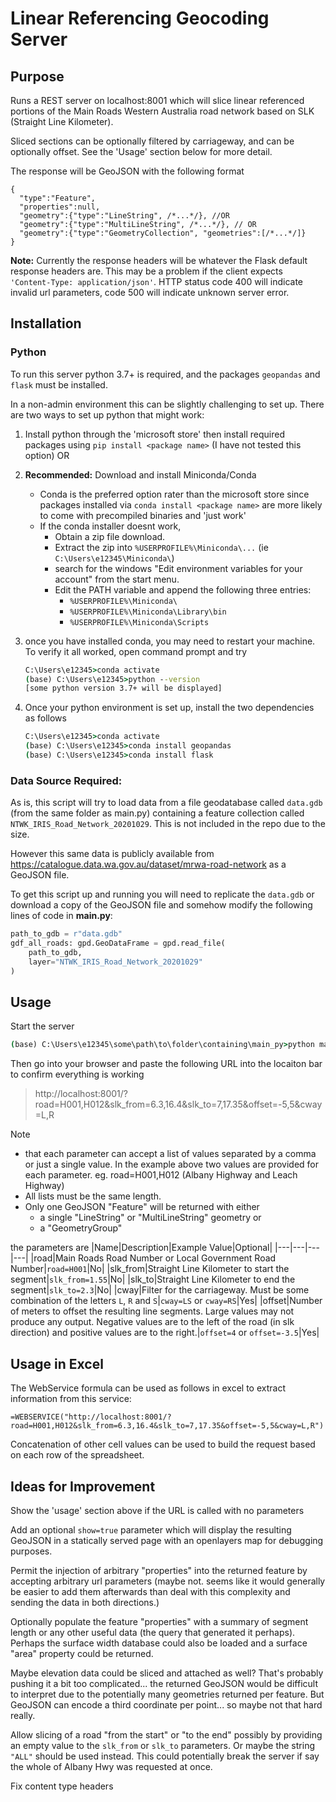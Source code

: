 # Linear Referencing Geocoding Server

## Purpose
Runs a REST server on localhost:8001 which will slice linear referenced
portions of the Main Roads Western Australia road network based on SLK (Straight Line Kilometer).

Sliced sections can be optionally filtered by carriageway,
and can be optionally offset.
See the 'Usage' section below for more detail.

The response will be GeoJSON with the following format
```json5
{
  "type":"Feature",
  "properties":null,
  "geometry":{"type":"LineString", /*...*/}, //OR
  "geometry":{"type":"MultiLineString", /*...*/}, // OR
  "geometry":{"type":"GeometryCollection", "geometries":[/*...*/]}
}
``` 
**Note:** Currently the response headers will be whatever the Flask default response headers are. This may be a problem if the client expects `'Content-Type: application/json'`. HTTP status code 400 will indicate invalid url parameters, code 500 will indicate unknown server error.

## Installation

### Python
To run this server python 3.7+ is required, and the packages `geopandas` and `flask` must be installed.

In a non-admin environment this can be slightly challenging to set up.
There are two ways to set up python that might work:

1. Install python through the 'microsoft store' then install required packages using `pip install <package name>`
   (I have not tested this option) OR
2. **Recommended:** Download and install Miniconda/Conda
   - Conda is the preferred option rater than the microsoft store since packages installed via `conda install <package name>`
     are more likely to come with precompiled binaries and 'just work'
   - If the conda installer doesnt work,
     - Obtain a zip file download.
     - Extract the zip into `%USERPROFILE%\Miniconda\...` 
       (ie `C:\Users\e12345\Miniconda\`)
     - search for the windows "Edit environment variables for your account" from the start menu.
     - Edit the PATH variable and append the following three entries:
       - `%USERPROFILE%\Miniconda\`
       - `%USERPROFILE%\Miniconda\Library\bin`
       - `%USERPROFILE%\Miniconda\Scripts`
3. once you have installed conda, you may need to restart your machine.
   To verify it all worked, open command prompt and try
   ```bat
   C:\Users\e12345>conda activate
   (base) C:\Users\e12345>python --version
   [some python version 3.7+ will be displayed]
   ```     

4. Once your python environment is set up, install the two dependencies as follows
   ```bat
   C:\Users\e12345>conda activate
   (base) C:\Users\e12345>conda install geopandas
   (base) C:\Users\e12345>conda install flask
   ```

### Data Source Required:
As is, this script will try to load data from a file geodatabase called `data.gdb` (from the same folder as main.py) containing a feature collection called `NTWK_IRIS_Road_Network_20201029`. This is not included in the repo due to the size.

However this same data is publicly available from https://catalogue.data.wa.gov.au/dataset/mrwa-road-network as a GeoJSON file.

To get this script up and running you will need to replicate the `data.gdb` or download a copy of the GeoJSON file and somehow modify the following lines of code in **main.py**:
 
```python
path_to_gdb = r"data.gdb"
gdf_all_roads: gpd.GeoDataFrame = gpd.read_file(
    path_to_gdb,
    layer="NTWK_IRIS_Road_Network_20201029"
)
```

## Usage
Start the server
```bat
(base) C:\Users\e12345\some\path\to\folder\containing\main_py>python main.py
```
Then go into your browser and paste the following URL into the locaiton bar to confirm everything is working
> http://localhost:8001/?road=H001,H012&slk_from=6.3,16.4&slk_to=7,17.35&offset=-5,5&cway=L,R

Note
 - that each parameter can accept a list of values separated by a comma or just a single value.
  In the example above two values are provided for each parameter. eg. road=H001,H012 (Albany Highway and Leach Highway)
 - All lists must be the same length.
 - Only one GeoJSON "Feature" will be returned with either
   - a single "LineString" or "MultiLineString" geometry or
   - a "GeometryGroup"
 
the parameters are
|Name|Description|Example Value|Optional|
|---|---|---|---|
|road|Main Roads Road Number or Local Government Road Number|`road=H001`|No|
|slk_from|Straight Line Kilometer to start the segment|`slk_from=1.55`|No|
|slk_to|Straight Line Kilometer to end the segment|`slk_to=2.3`|No|
|cway|Filter for the carriageway. Must be some combination of the letters `L`, `R` and `S`|`cway=LS` or `cway=RS`|Yes|
|offset|Number of meters to offset the resulting line segments. Large values may not produce any output. Negative values are to the left of the road (in slk direction) and positive values are to the right.|`offset=4` or `offset=-3.5`|Yes|

## Usage in Excel
The WebService formula can be used as follows in excel to extract information from this service:
```excel
=WEBSERVICE("http://localhost:8001/?road=H001,H012&slk_from=6.3,16.4&slk_to=7,17.35&offset=-5,5&cway=L,R")
```
Concatenation of other cell values can be used to build the request based on each row of the spreadsheet.

## Ideas for Improvement
Show the 'usage' section above if the URL is called with no parameters

Add an optional `show=true` parameter which will display the resulting GeoJSON in a statically served page with an openlayers map for debugging purposes.

Permit the injection of arbitrary "properties" into the returned feature by accepting arbitrary url parameters
(maybe not. seems like it would generally be easier to add them afterwards than deal with this complexity and sending the data in both directions.)

Optionally populate the feature "properties" with a summary of segment length or any other useful data (the query that generated it perhaps).
Perhaps the surface width database could also be loaded and a surface "area" property could be returned.

Maybe elevation data could be sliced and attached as well?
That's probably pushing it a bit too complicated...
the returned GeoJSON would be difficult to interpret due to the potentially many geometries returned per feature.
But GeoJSON can encode a third coordinate per point... so maybe not that hard really.

Allow slicing of a road "from the start" or "to the end" possibly by providing an empty value to the `slk_from` or `slk_to` parameters. Or maybe the string `"ALL"` should be used instead. This could potentially break the server if say the whole of Albany Hwy was requested at once.

Fix content type headers

